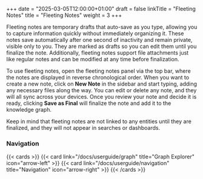 +++
date = "2025-03-05T12:00:00+01:00"
draft = false
linkTitle = "Fleeting Notes"
title = "Fleeting Notes"
weight = 3
+++

Fleeting notes are temporary drafts that auto-save as you type, allowing you to capture information quickly without immediately organizing it. These notes save automatically after one second of inactivity and remain private, visible only to you. They are marked as drafts so you can edit them until you finalize the note. Additionally, fleeting notes support file attachments just like regular notes and can be modified at any time before finalization.

To use fleeting notes, open the fleeting notes panel via the top bar, where the notes are displayed in reverse chronological order. When you want to create a new note, click on **New Note** in the sidebar and start typing, adding any necessary files along the way. You can edit or delete any note, and they will all sync across your devices. Once you review your note and decide it is ready, clicking **Save as Final** will finalize the note and add it to the knowledge graph.

Keep in mind that fleeting notes are not linked to any entities until they are finalized, and they will not appear in searches or dashboards.

### Navigation

{{< cards >}}
  {{< card link="/docs/userguide/graph" title="Graph Explorer" icon="arrow-left" >}}
  {{< card link="/docs/userguide/navigation" title="Navigation" icon="arrow-right" >}}
{{< /cards >}}
